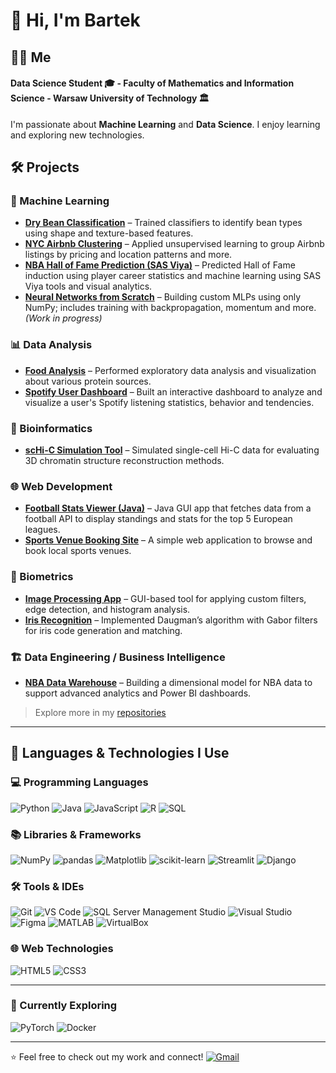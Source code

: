 # 👋 Hi, I'm Bartek

## 👨‍💻 Me
#### Data Science Student 🎓 - Faculty of Mathematics and Information Science - Warsaw University of Technology 🏛
I'm passionate about **Machine Learning** and **Data Science**.
I enjoy learning and exploring new technologies.  

## 🛠️ Projects

### 🤖 Machine Learning
- **[Dry Bean Classification](https://github.com/wojcikbart/ML-Project-1)** – Trained classifiers to identify bean types using shape and texture-based features.
- **[NYC Airbnb Clustering](https://github.com/Pacholki/ML-2projekcik)** – Applied unsupervised learning to group Airbnb listings by pricing and location patterns and more.
- **[NBA Hall of Fame Prediction (SAS Viya)](https://github.com/wojcikbart/NBA-HallOfFame)** – Predicted Hall of Fame induction using player career statistics and machine learning using SAS Viya tools and visual analytics.
- **[Neural Networks from Scratch](https://github.com/wojcikbart/NeuralNetworks)** – Building custom MLPs using only NumPy; includes training with backpropagation, momentum and more. *(Work in progress)*

### 📊 Data Analysis
- **[Food Analysis](https://github.com/Pacholki/meet_your_meat/blob/main/zywicki_wojcik_tlaczala.pdf)** – Performed exploratory data analysis and visualization about various protein sources.
- **[Spotify User Dashboard](https://github.com/wojcikbart/TWD-Projekt-JA)** – Built an interactive dashboard to analyze and visualize a user's Spotify listening statistics, behavior and tendencies.

### 🧬 Bioinformatics
- **[scHi-C Simulation Tool](https://github.com/wojcikbart/scHi-C-Simulations)** – Simulated single-cell Hi-C data for evaluating 3D chromatin structure reconstruction methods.

### 🌐 Web Development
- **[Football Stats Viewer (Java)](https://github.com/wojcikbart/JavaProject)** – Java GUI app that fetches data from a football API to display standings and stats for the top 5 European leagues.
- **[Sports Venue Booking Site](https://github.com/wojcikbart/Sports-Venue-Rental)** – A simple web application to browse and book local sports venues.

### 🧿 Biometrics
- **[Image Processing App](https://github.com/wojcikbart/Image-processing-app)** – GUI-based tool for applying custom filters, edge detection, and histogram analysis.
- **[Iris Recognition](https://github.com/wojcikbart/Iris-recognition)** – Implemented Daugman’s algorithm with Gabor filters for iris code generation and matching.

### 🏗️ Data Engineering / Business Intelligence
- **[NBA Data Warehouse](#)** – Building a dimensional model for NBA data to support advanced analytics and Power BI dashboards.

> Explore more in my [repositories](https://github.com/wojcikbart?tab=repositories)

---

## 🧠 Languages & Technologies I Use

### 💻 Programming Languages
![Python](https://img.shields.io/badge/Python-3776AB?style=flat&logo=python&logoColor=white)
![Java](https://img.shields.io/badge/Java-007396?style=flat&logo=java&logoColor=white)
![JavaScript](https://img.shields.io/badge/JavaScript-F7DF1E?style=flat&logo=javascript&logoColor=black)
![R](https://img.shields.io/badge/R-276DC3?style=flat&logo=r&logoColor=white)
![SQL](https://img.shields.io/badge/SQL-4479A1?style=flat&logo=postgresql&logoColor=white)

### 📚 Libraries & Frameworks
![NumPy](https://img.shields.io/badge/NumPy-013243?style=flat&logo=numpy&logoColor=white)
![pandas](https://img.shields.io/badge/Pandas-150458?style=flat&logo=pandas&logoColor=white)
![Matplotlib](https://img.shields.io/badge/Matplotlib-11557C?style=flat&logo=matplotlib&logoColor=white)
![scikit-learn](https://img.shields.io/badge/scikit--learn-F7931E?style=flat&logo=scikitlearn&logoColor=white)
![Streamlit](https://img.shields.io/badge/Streamlit-FF4B4B?style=flat&logo=streamlit&logoColor=white)
![Django](https://img.shields.io/badge/Django-092E20?style=flat&logo=django&logoColor=white)

### 🛠️ Tools & IDEs
![Git](https://img.shields.io/badge/Git-F05032?style=flat&logo=git&logoColor=white)
![VS Code](https://img.shields.io/badge/VS%20Code-007ACC?style=flat&logo=visual-studio-code&logoColor=white)
![SQL Server Management Studio](https://img.shields.io/badge/SSMS-CC2927?style=flat&logo=microsoftsqlserver&logoColor=white)
![Visual Studio](https://img.shields.io/badge/Visual%20Studio-5C2D91?style=flat&logo=visual-studio&logoColor=white)
![Figma](https://img.shields.io/badge/Figma-F24E1E?style=flat&logo=figma&logoColor=white)
![MATLAB](https://img.shields.io/badge/MATLAB-0076A8?style=flat&logo=mathworks&logoColor=white)
![VirtualBox](https://img.shields.io/badge/VirtualBox-183A61?style=flat&logo=virtualbox&logoColor=white)

### 🌐 Web Technologies
![HTML5](https://img.shields.io/badge/HTML5-E34F26?style=flat&logo=html5&logoColor=white)
![CSS3](https://img.shields.io/badge/CSS3-1572B6?style=flat&logo=css3&logoColor=white)

---

### 🚧 Currently Exploring
![PyTorch](https://img.shields.io/badge/PyTorch-EE4C2C?style=flat&logo=pytorch&logoColor=white)
![Docker](https://img.shields.io/badge/Docker-2496ED?style=flat&logo=docker&logoColor=white)


---

⭐ Feel free to check out my work and connect!
[![Gmail](https://img.shields.io/badge/Gmail-D14836?style=flat&logo=gmail&logoColor=white)](mailto:bartek03w@gmail.com)
